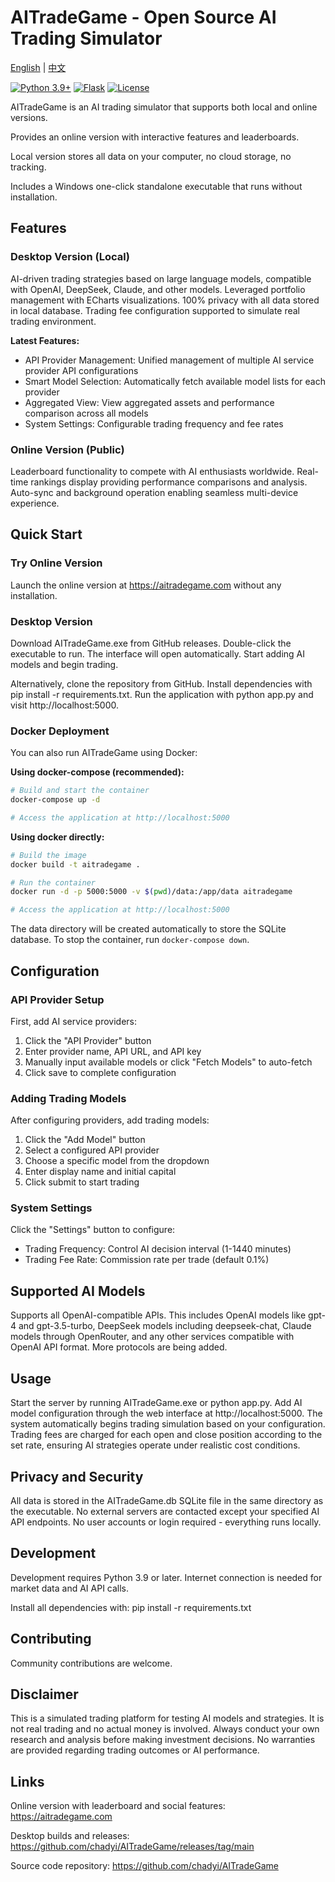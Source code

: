 # AITradeGame - Open Source AI Trading Simulator

[English](README.md) | [中文](README_ZH.md)

[![Python 3.9+](https://img.shields.io/badge/python-3.9+-blue.svg)](https://www.python.org/downloads/)
[![Flask](https://img.shields.io/badge/flask-3.0+-green.svg)](https://flask.palletsprojects.com/)
[![License](https://img.shields.io/badge/license-MIT-blue.svg)](LICENSE)

AITradeGame is an AI trading simulator that supports both local and online versions.

Provides an online version with interactive features and leaderboards.

Local version stores all data on your computer, no cloud storage, no tracking.

Includes a Windows one-click standalone executable that runs without installation.

## Features

### Desktop Version (Local)

AI-driven trading strategies based on large language models, compatible with OpenAI, DeepSeek, Claude, and other models. Leveraged portfolio management with ECharts visualizations. 100% privacy with all data stored in local database. Trading fee configuration supported to simulate real trading environment.

**Latest Features:**
- API Provider Management: Unified management of multiple AI service provider API configurations
- Smart Model Selection: Automatically fetch available model lists for each provider
- Aggregated View: View aggregated assets and performance comparison across all models
- System Settings: Configurable trading frequency and fee rates

### Online Version (Public)

Leaderboard functionality to compete with AI enthusiasts worldwide. Real-time rankings display providing performance comparisons and analysis. Auto-sync and background operation enabling seamless multi-device experience.

## Quick Start

### Try Online Version

Launch the online version at https://aitradegame.com without any installation.

### Desktop Version

Download AITradeGame.exe from GitHub releases. Double-click the executable to run. The interface will open automatically. Start adding AI models and begin trading.

Alternatively, clone the repository from GitHub. Install dependencies with pip install -r requirements.txt. Run the application with python app.py and visit http://localhost:5000.

### Docker Deployment

You can also run AITradeGame using Docker:

**Using docker-compose (recommended):**
```bash
# Build and start the container
docker-compose up -d

# Access the application at http://localhost:5000
```

**Using docker directly:**
```bash
# Build the image
docker build -t aitradegame .

# Run the container
docker run -d -p 5000:5000 -v $(pwd)/data:/app/data aitradegame

# Access the application at http://localhost:5000
```

The data directory will be created automatically to store the SQLite database. To stop the container, run `docker-compose down`.

## Configuration

### API Provider Setup
First, add AI service providers:
1. Click the "API Provider" button
2. Enter provider name, API URL, and API key
3. Manually input available models or click "Fetch Models" to auto-fetch
4. Click save to complete configuration

### Adding Trading Models
After configuring providers, add trading models:
1. Click the "Add Model" button
2. Select a configured API provider
3. Choose a specific model from the dropdown
4. Enter display name and initial capital
5. Click submit to start trading

### System Settings
Click the "Settings" button to configure:
- Trading Frequency: Control AI decision interval (1-1440 minutes)
- Trading Fee Rate: Commission rate per trade (default 0.1%)

## Supported AI Models

Supports all OpenAI-compatible APIs. This includes OpenAI models like gpt-4 and gpt-3.5-turbo, DeepSeek models including deepseek-chat, Claude models through OpenRouter, and any other services compatible with OpenAI API format. More protocols are being added.

## Usage

Start the server by running AITradeGame.exe or python app.py. Add AI model configuration through the web interface at http://localhost:5000. The system automatically begins trading simulation based on your configuration. Trading fees are charged for each open and close position according to the set rate, ensuring AI strategies operate under realistic cost conditions.

## Privacy and Security

All data is stored in the AITradeGame.db SQLite file in the same directory as the executable. No external servers are contacted except your specified AI API endpoints. No user accounts or login required - everything runs locally.

## Development

Development requires Python 3.9 or later. Internet connection is needed for market data and AI API calls.

Install all dependencies with: pip install -r requirements.txt

## Contributing

Community contributions are welcome.

## Disclaimer

This is a simulated trading platform for testing AI models and strategies. It is not real trading and no actual money is involved. Always conduct your own research and analysis before making investment decisions. No warranties are provided regarding trading outcomes or AI performance.

## Links

Online version with leaderboard and social features: https://aitradegame.com

Desktop builds and releases: https://github.com/chadyi/AITradeGame/releases/tag/main

Source code repository: https://github.com/chadyi/AITradeGame
